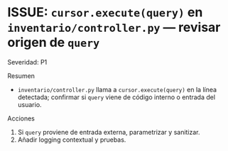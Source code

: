 # ISSUE: `cursor.execute(query)` en `inventario/controller.py` — revisar origen de `query`

Severidad: P1

Resumen
- `inventario/controller.py` llama a `cursor.execute(query)` en la línea detectada; confirmar si `query` viene de código interno o entrada del usuario.

Acciones
1. Si `query` proviene de entrada externa, parametrizar y sanitizar.
2. Añadir logging contextual y pruebas.

